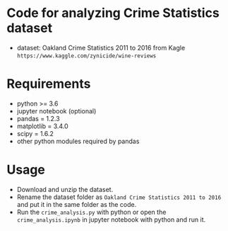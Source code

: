 # Code for analyzing Crime Statistics dataset
* dataset: Oakland Crime Statistics 2011 to 2016 from Kagle `https://www.kaggle.com/zynicide/wine-reviews`
# Requirements
* python >= 3.6
* jupyter notebook (optional)
* pandas = 1.2.3
* matplotlib = 3.4.0
* scipy = 1.6.2
* other python modules required by pandas
# Usage
* Download and unzip the dataset.
* Rename the dataset folder as `Oakland Crime Statistics 2011 to 2016` and put it in the same folder as the code.
* Run the `crime_analysis.py` with python or open the `crime_analysis.ipynb` in jupyter notebook with python and run it.
